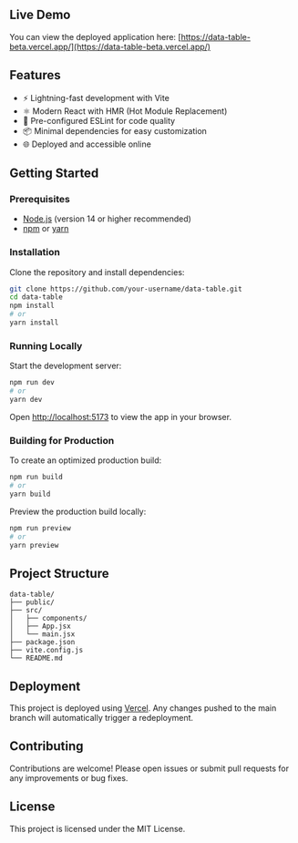 ## Live Demo

You can view the deployed application here: [https://data-table-beta.vercel.app/](https://data-table-beta.vercel.app/)

## Features

- ⚡️ Lightning-fast development with Vite
- ⚛️ Modern React with HMR (Hot Module Replacement)
- 🧹 Pre-configured ESLint for code quality
- 📦 Minimal dependencies for easy customization
- 🌐 Deployed and accessible online

## Getting Started

### Prerequisites

- [Node.js](https://nodejs.org/) (version 14 or higher recommended)
- [npm](https://www.npmjs.com/) or [yarn](https://yarnpkg.com/)

### Installation

Clone the repository and install dependencies:

```bash
git clone https://github.com/your-username/data-table.git
cd data-table
npm install
# or
yarn install
```

### Running Locally

Start the development server:

```bash
npm run dev
# or
yarn dev
```

Open [http://localhost:5173](http://localhost:5173) to view the app in your browser.

### Building for Production

To create an optimized production build:

```bash
npm run build
# or
yarn build
```

Preview the production build locally:

```bash
npm run preview
# or
yarn preview
```

## Project Structure

```
data-table/
├── public/
├── src/
│   ├── components/
│   ├── App.jsx
│   └── main.jsx
├── package.json
├── vite.config.js
└── README.md
```

## Deployment

This project is deployed using [Vercel](https://data-table-beta.vercel.app/). Any changes pushed to the main branch will automatically trigger a redeployment.

## Contributing

Contributions are welcome! Please open issues or submit pull requests for any improvements or bug fixes.

## License

This project is licensed under the MIT License.